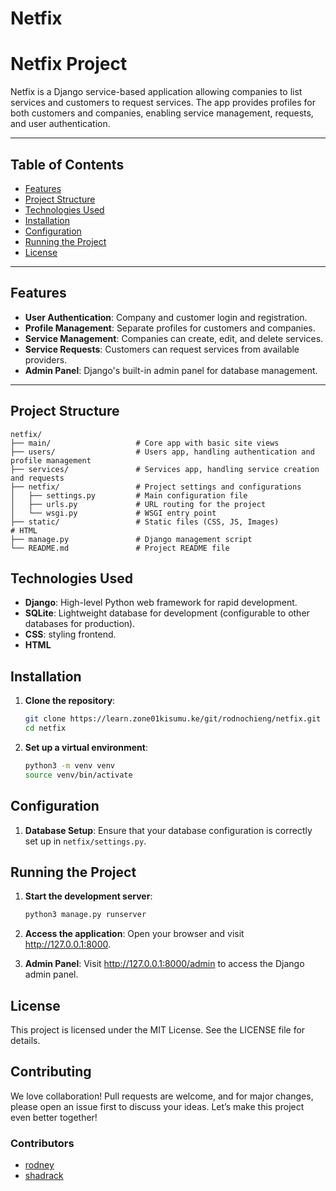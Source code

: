 # Netfix

# Netfix Project

Netfix is a Django service-based application allowing companies to list services and customers to request services. The app provides profiles for both customers and companies, enabling service management, requests, and user authentication.

---

## Table of Contents

- [Features](#features)
- [Project Structure](#project-structure)
- [Technologies Used](#technologies-used)
- [Installation](#installation)
- [Configuration](#configuration)
- [Running the Project](#running-the-project)
- [License](#license)

---

## Features

- **User Authentication**: Company and customer login and registration.
- **Profile Management**: Separate profiles for customers and companies.
- **Service Management**: Companies can create, edit, and delete services.
- **Service Requests**: Customers can request services from available providers.
- **Admin Panel**: Django's built-in admin panel for database management.

---
## Project Structure

```plaintext
netfix/
├── main/                   # Core app with basic site views
├── users/                  # Users app, handling authentication and profile management
├── services/               # Services app, handling service creation and requests
├── netfix/                 # Project settings and configurations
│   ├── settings.py         # Main configuration file
│   ├── urls.py             # URL routing for the project
│   └── wsgi.py             # WSGI entry point
├── static/                 # Static files (CSS, JS, Images)             # HTML 
├── manage.py               # Django management script
└── README.md               # Project README file
```
## Technologies Used
- **Django**: High-level Python web framework for rapid development.
- **SQLite**: Lightweight database for development (configurable to other databases for production).
- **CSS**: styling frontend.
- **HTML**

## Installation

1. **Clone the repository**:
   ```bash
   git clone https://learn.zone01kisumu.ke/git/rodnochieng/netfix.git
   cd netfix
   ```
2. **Set up a virtual environment**:
    ```bash
    python3 -m venv venv
    source venv/bin/activate
    ```

## Configuration
1. **Database Setup**: Ensure that your database configuration is correctly set up in ```netfix/settings.py```.

## Running the Project
1. **Start the development server**:
    ```bash
    python3 manage.py runserver
    ```
2. **Access the application**: Open your browser and visit http://127.0.0.1:8000.


3. **Admin Panel**: Visit http://127.0.0.1:8000/admin to access the Django admin panel.


## License
This project is licensed under the MIT License. See the LICENSE file for details.

## Contributing

We love collaboration! Pull requests are welcome, and for major changes, please open an issue first to discuss your ideas. Let’s make this project even better together!

### Contributors

- [rodney](https://learn.zone01kisumu.ke/git/rodnochieng)
- [shadrack](https://learn.zone01kisumu.ke/git/shaokoth)